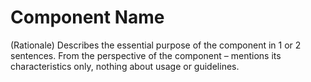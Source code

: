 <!-- @license CC0-1.0 -->

# Component Name

(Rationale)
Describes the essential purpose of the component in 1 or 2 sentences.
From the perspective of the component – mentions its characteristics only, nothing about usage or guidelines.
